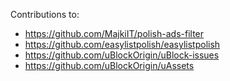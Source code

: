 Contributions to:
- https://github.com/MajkiIT/polish-ads-filter
- https://github.com/easylistpolish/easylistpolish
- https://github.com/uBlockOrigin/uBlock-issues
- https://github.com/uBlockOrigin/uAssets
